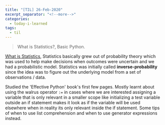 ```yaml
---
title: "[TIL] 26-Feb-2020"
excerpt_separator: "<!--more-->"
categories:
  - today-i-learned
tags:
  - til 
---
```


> What is Statistics?, Basic Python.

<!--more-->

[What is Statistics](https://www.youtube.com/watch?v=AQUAPiHahVY), Statistics basically grew out of probability theory which was used to help make decisions when outcomes were uncertain and we had a probabilistic model. Statistics was initially called **inverse-probability** since the idea was to figure out the underlying model from a set of observations / data. 

Studied the 'Effective Python' book's first few pages. Mostly learnt about using the walrus operator `:=` in cases where we are interested assigning a variable that is only relevant in a smaller scope like initializing a test variable outside an if statement makes it look as if the variable will be used elsewhere when in reality its only relevant inside the if statement. Some tips of when to use list comprehension and when to use generator expressions instead.

